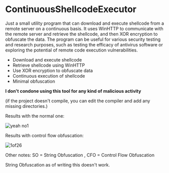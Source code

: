 # ContinuousShellcodeExecutor

Just a small utility program that can download and execute shellcode from a remote server on a continuous basis. It uses WinHTTP to communicate with the remote server and retrieve the shellcode, and then XOR encryption to obfuscate the data. The program can be useful for various security testing and research purposes, such as testing the efficacy of antivirus software or exploring the potential of remote code execution vulnerabilities.


 - Download and execute shellcode
 - Retrieve shellcode using WinHTTP
 - Use XOR encryption to obfuscate data
 - Continuous execution of shellcode
 - Minimal obfuscation

__I don't condone using this tool for any kind of malicious activity__

(if the project doesn't compile, you can edit the compiler and add any missing directories.)



Results with the normal one:

![yeah no1](https://user-images.githubusercontent.com/107830842/235260521-fd756a29-96e7-4434-8a56-5fe44a1311cc.JPG)

Results with control flow obfuscation:

![1of26](https://user-images.githubusercontent.com/107830842/235336742-1f38d41d-27ae-4bf5-8446-66baeec656b2.png)


Other notes:
SO = String Obfuscation
, CFO = Control Flow Obfuscation

String Obfuscation as of writing this doesn't work.

